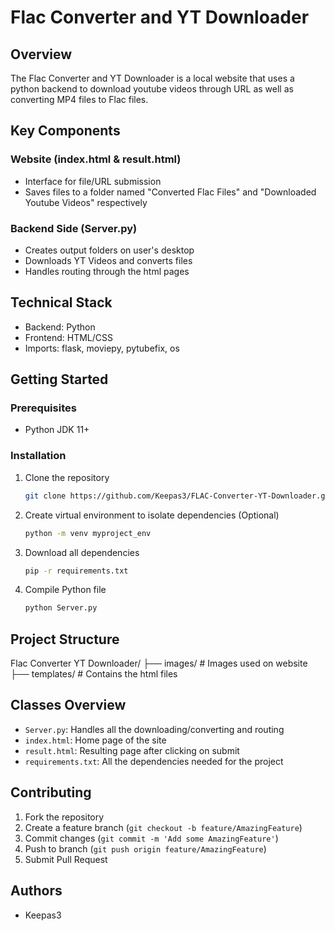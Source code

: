 # Flac Converter and YT Downloader

## Overview
The Flac Converter and YT Downloader is a local website that uses a python backend to download youtube videos through URL as well as converting MP4 files to Flac files. 

## Key Components

### Website (index.html & result.html)
* Interface for file/URL submission
* Saves files to a folder named "Converted Flac Files" and "Downloaded Youtube Videos" respectively

### Backend Side (Server.py)
* Creates output folders on user's desktop
* Downloads YT Videos and converts files
* Handles routing through the html pages


## Technical Stack
* Backend: Python
* Frontend: HTML/CSS
* Imports: flask, moviepy, pytubefix, os


## Getting Started

### Prerequisites
* Python JDK 11+

### Installation
1. Clone the repository
   ```bash
   git clone https://github.com/Keepas3/FLAC-Converter-YT-Downloader.git
   ```
2. Create virtual environment to isolate dependencies (Optional)
   ```bash
   python -m venv myproject_env
   ```
3. Download all dependencies
   ```bash
   pip -r requirements.txt
   ```
4. Compile Python file
   ```bash
   python Server.py
   ```


## Project Structure
Flac Converter YT Downloader/
├── images/              # Images used on website
├── templates/           # Contains the html files


## Classes Overview
* `Server.py`: Handles all the downloading/converting and routing
* `index.html`: Home page of the site 
* `result.html`: Resulting page after clicking on submit
* `requirements.txt`: All the dependencies needed for the project


## Contributing
1. Fork the repository
2. Create a feature branch (`git checkout -b feature/AmazingFeature`)
3. Commit changes (`git commit -m 'Add some AmazingFeature'`)
4. Push to branch (`git push origin feature/AmazingFeature`)
5. Submit Pull Request

## Authors
* Keepas3

